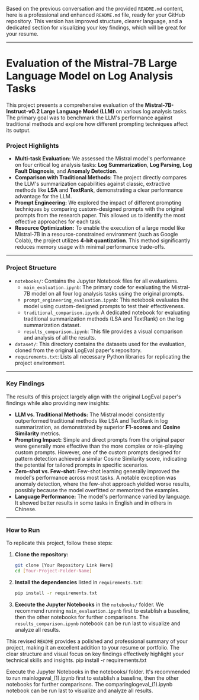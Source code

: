 Based on the previous conversation and the provided `README.md` content, here is a professional and enhanced `README.md` file, ready for your GitHub repository. This version has improved structure, clearer language, and a dedicated section for visualizing your key findings, which will be great for your resume.

-----

# Evaluation of the Mistral-7B Large Language Model on Log Analysis Tasks

This project presents a comprehensive evaluation of the **Mistral-7B-Instruct-v0.2 Large Language Model (LLM)** on various log analysis tasks. The primary goal was to benchmark the LLM's performance against traditional methods and explore how different prompting techniques affect its output.

### **Project Highlights**

  * **Multi-task Evaluation:** We assessed the Mistral model's performance on four critical log analysis tasks: **Log Summarization**, **Log Parsing**, **Log Fault Diagnosis**, and **Anomaly Detection**.
  * **Comparison with Traditional Methods:** The project directly compares the LLM's summarization capabilities against classic, extractive methods like **LSA** and **TextRank**, demonstrating a clear performance advantage for the LLM.
  * **Prompt Engineering:** We explored the impact of different prompting techniques by comparing custom-designed prompts with the original prompts from the research paper. This allowed us to identify the most effective approaches for each task.
  * **Resource Optimization:** To enable the execution of a large model like Mistral-7B in a resource-constrained environment (such as Google Colab), the project utilizes **4-bit quantization**. This method significantly reduces memory usage with minimal performance trade-offs.

-----

### **Project Structure**

  * `notebooks/`: Contains the Jupyter Notebook files for all evaluations.
      * `main_evaluation.ipynb`: The primary code for evaluating the Mistral-7B model on all four log analysis tasks using the original prompts.
      * `prompt_engineering_evaluation.ipynb`: This notebook evaluates the model using custom-designed prompts to test their effectiveness.
      * `traditional_comparison.ipynb`: A dedicated notebook for evaluating traditional summarization methods (LSA and TextRank) on the log summarization dataset.
      * `results_comparison.ipynb`: This file provides a visual comparison and analysis of all the results.
  * `dataset/`: This directory contains the datasets used for the evaluation, cloned from the original LogEval paper's repository.
  * `requirements.txt`: Lists all necessary Python libraries for replicating the project environment.

-----

### **Key Findings**

The results of this project largely align with the original LogEval paper's findings while also providing new insights:

  * **LLM vs. Traditional Methods:** The Mistral model consistently outperformed traditional methods like LSA and TextRank in log summarization, as demonstrated by superior **F1-scores** and **Cosine Similarity** metrics.
  * **Prompting Impact:** Simple and direct prompts from the original paper were generally more effective than the more complex or role-playing custom prompts. However, one of the custom prompts designed for pattern detection achieved a similar Cosine Similarity score, indicating the potential for tailored prompts in specific scenarios.
  * **Zero-shot vs. Few-shot:** Few-shot learning generally improved the model's performance across most tasks. A notable exception was anomaly detection, where the few-shot approach yielded worse results, possibly because the model overfitted or memorized the examples.
  * **Language Performance:** The model's performance varied by language. It showed better results in some tasks in English and in others in Chinese.

-----

### **How to Run**

To replicate this project, follow these steps:

1.  **Clone the repository:**
    ```bash
    git clone [Your Repository Link Here]
    cd [Your-Project-Folder-Name]
    ```
2.  **Install the dependencies** listed in `requirements.txt`:
    ```bash
    pip install -r requirements.txt
    ```
3.  **Execute the Jupyter Notebooks** in the `notebooks/` folder. We recommend running `main_evaluation.ipynb` first to establish a baseline, then the other notebooks for further comparisons. The `results_comparison.ipynb` notebook can be run last to visualize and analyze all results.

This revised `README` provides a polished and professional summary of your project, making it an excellent addition to your resume or portfolio. The clear structure and visual focus on key findings effectively highlight your technical skills and insights.
pip install -r requirements.txt

Execute the Jupyter Notebooks in the notebooks/ folder. 
It's recommended to run mainlogeval_(1).ipynb first to establish a baseline, then the other notebooks for further comparisons. The comparinglogeval_(1).ipynb notebook can be run last to visualize and analyze all results.
